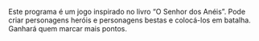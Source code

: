 Este programa é um jogo inspirado no livro “O Senhor dos Anéis”. 
Pode criar personagens heróis e personagens bestas e colocá-los em batalha. 
Ganhará quem marcar mais pontos.
